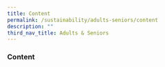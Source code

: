 ```yaml
---
title: Content
permalink: /sustainability/adults-seniors/content
description: ""
third_nav_title: Adults & Seniors
---
```

### **Content**